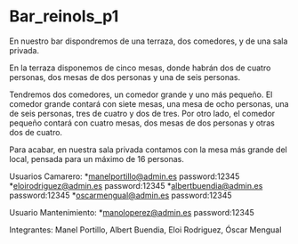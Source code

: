 # Bar_reinols_p1

En nuestro bar dispondremos de una terraza, dos comedores, y de una sala privada.

En la terraza disponemos de cinco mesas, donde habrán dos de cuatro personas, dos mesas de dos personas y una de seis personas.

Tendremos dos comedores, un comedor grande y uno más pequeño. El comedor grande contará con siete mesas, una mesa de ocho personas, una de seis personas, tres de cuatro y dos de tres. Por otro lado, el comedor pequeño contará con cuatro mesas, dos mesas de dos personas y otras dos de cuatro.

Para acabar, en nuestra sala privada contamos con la mesa más grande del local, pensada para un máximo de 16 personas.

Usuarios Camarero:
 *manelportillo@admin.es password:12345
 *eloirodriguez@admin.es password:12345
 *albertbuendia@admin.es password:12345
 *oscarmengual@admin.es password:12345

Usuario Mantenimiento:
 *manoloperez@admin.es password:12345


Integrantes: Manel Portillo, Albert Buendia, Eloi Rodriguez, Óscar Mengual